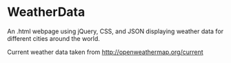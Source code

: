# WeatherData
An .html webpage using jQuery, CSS, and JSON displaying weather data for different cities around the world.

Current weather data taken from http://openweathermap.org/current
